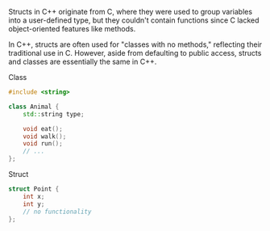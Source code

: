 Structs in C++ originate from C, where they were used to group variables into a user-defined type, but they couldn't contain functions since C lacked object-oriented features like methods. 

In C++, structs are often used for "classes with no methods," reflecting their traditional use in C. However, aside from defaulting to public access, structs and classes are essentially the same in C++.

Class
``` c++
#include <string>

class Animal {
    std::string type;

    void eat();
    void walk();
    void run();
    // ...
};
```

Struct
```c++
struct Point {
    int x;
    int y;
    // no functionality
};
```
